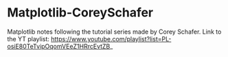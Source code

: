 # Matplotlib-CoreySchafer
Matplotlib notes following the tutorial series made by Corey Schafer. 
Link to the YT playlist: https://www.youtube.com/playlist?list=PL-osiE80TeTvipOqomVEeZ1HRrcEvtZB_
